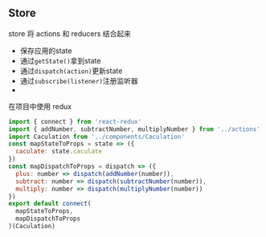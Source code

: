 <!--
 * @Author: Mia
 * @Date: 2022-05-27 15:14:18
 * @Description: 
-->

## Store
store 将 actions 和 reducers 结合起来
- 保存应用的state
- 通过`getState()`拿到state
- 通过`dispatch(action)`更新state
- 通过`subscribe(listener)`注册监听器
- 



在项目中使用 redux
```javascript
import { connect } from 'react-redux'
import { addNumber, subtractNumber, multiplyNumber } from '../actions'
import Caculation from '../components/Caculation'
const mapStateToProps = state => ({
  caculate: state.caculate
})
const mapDispatchToProps = dispatch => ({
  plus: number => dispatch(addNumber(number)),
  subtract: number => dispatch(subtractNumber(number)),
  multiply: number => dispatch(multiplyNumber(number))
})
export default connect(
  mapStateToProps,
  mapDispatchToProps
)(Caculation)
```